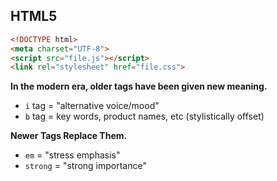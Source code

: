 ## HTML5

```html
<!DOCTYPE html>
<meta charset="UTF-8">
<script src="file.js"></script>
<link rel="stylesheet" href="file.css">
```

**In the modern era, older tags have been given new meaning.**

- `i` tag = "alternative voice/mood"
- `b` tag = key words, product names, etc (stylistically offset)

**Newer Tags Replace Them.**

- `em` = "stress emphasis"
- `strong` = "strong importance"
